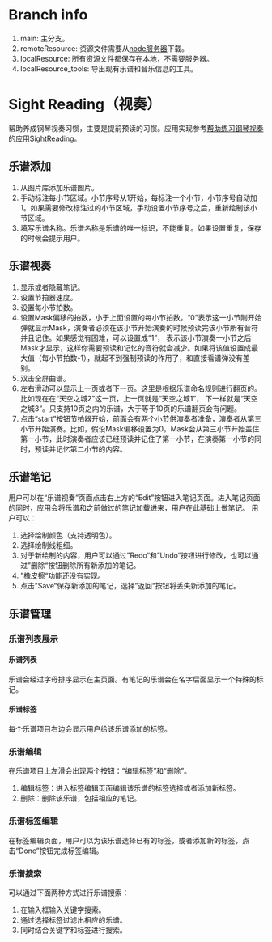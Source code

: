 # Branch info
1. main: 主分支。
2. remoteResource: 资源文件需要从[node服务器](https://github.com/hongchaozhang/SightReadingServer)下载。
3. localResource: 所有资源文件都保存在本地，不需要服务器。
4. localResource_tools: 导出现有乐谱和音乐信息的工具。


# Sight Reading（视奏）
帮助养成钢琴视奏习惯，主要是提前预读的习惯。应用实现参考[帮助练习钢琴视奏的应用SightReading](http://hongchaozhang.github.io/blog/2021/02/26/an-app-to-help-piano-sight-reading/)。

## 乐谱添加
1. 从图片库添加乐谱图片。
2. 手动标注每小节区域。小节序号从1开始，每标注一个小节，小节序号自动加1。如果需要修改标注过的小节区域，手动设置小节序号之后，重新绘制该小节区域。
3. 填写乐谱名称。乐谱名称是乐谱的唯一标识，不能重复。如果设置重复，保存的时候会提示用户。
## 乐谱视奏
1. 显示或者隐藏笔记。
2. 设置节拍器速度。
3. 设置每小节拍数。
4. 设置Mask偏移的拍数，小于上面设置的每小节拍数。“0”表示这一小节刚开始弹就显示Mask，演奏者必须在该小节开始演奏的时候预读完该小节所有音符并且记住。如果感觉有困难，可以设置成“1”， 表示该小节演奏一小节之后Mask才显示，这样你需要预读和记忆的音符就会减少。如果将该值设置成最大值（每小节拍数-1），就起不到强制预读的作用了，和直接看谱弹没有差别。
5. 双击全屏曲谱。
6. 左右滑动可以显示上一页或者下一页。这里是根据乐谱命名规则进行翻页的。比如现在在“天空之城2”这一页，上一页就是“天空之城1”， 下一样就是“天空之城3”。只支持10页之内的乐谱，大于等于10页的乐谱翻页会有问题。
7. 点击“start”按钮节拍器开始，前面会有两个小节供演奏者准备，演奏者从第三小节开始演奏。比如，假设Mask偏移设置为0，Mask会从第三小节开始盖住第一小节，此时演奏者应该已经预读并记住了第一小节，在演奏第一小节的同时，预读并记忆第二小节的内容。

## 乐谱笔记
用户可以在“乐谱视奏”页面点击右上方的“Edit”按钮进入笔记页面。进入笔记页面的同时，应用会将乐谱和之前做过的笔记加载进来，用户在此基础上做笔记。
用户可以：
1. 选择绘制颜色（支持透明色）。
2. 选择绘制线粗细。
3. 对于新绘制的内容，用户可以通过”Redo“和”Undo“按钮进行修改，也可以通过”删除“按钮删除所有新添加的笔记。
4. ”橡皮擦“功能还没有实现。
5. 点击”Save“保存新添加的笔记，选择”返回“按钮将丢失新添加的笔记。

## 乐谱管理
### 乐谱列表展示
#### 乐谱列表
乐谱会经过字母排序显示在主页面。有笔记的乐谱会在名字后面显示一个特殊的标记。

#### 乐谱标签
每个乐谱项目右边会显示用户给该乐谱添加的标签。
### 乐谱编辑
在乐谱项目上左滑会出现两个按钮：“编辑标签”和“删除”。
1. 编辑标签：进入标签编辑页面编辑该乐谱的标签选择或者添加新标签。
2. 删除：删除该乐谱，包括相应的笔记。

### 乐谱标签编辑
在标签编辑页面，用户可以为该乐谱选择已有的标签，或者添加新的标签，点击“Done”按钮完成标签编辑。

### 乐谱搜索
可以通过下面两种方式进行乐谱搜索：
1. 在输入框输入关键字搜索。
2. 通过选择标签过滤出相应的乐谱。
3. 同时结合关键字和标签进行搜索。
